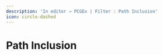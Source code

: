 ```yaml
---
description: 'In editor → PCGEx | Filter : Path Inclusion'
icon: circle-dashed
---
```


# Path Inclusion

